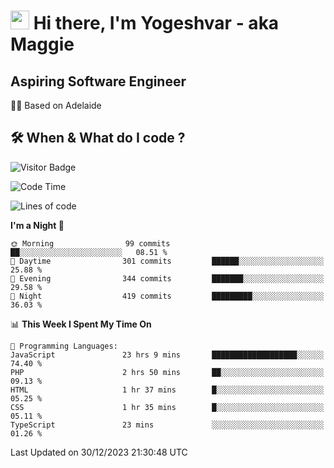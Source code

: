<h1><img src="https://emojis.slackmojis.com/emojis/images/1531849430/4246/blob-sunglasses.gif?1531849430" width="30"/> Hi there, I'm Yogeshvar - aka Maggie</h1>

## Aspiring Software Engineer
🏂🏻  Based on Adelaide 

## 🛠 When & What do I code ?  

![Visitor Badge](https://visitor-badge.feriirawann.repl.co?username=yogeshvar&repo=yogeshvar&label=Visitors&style=plastic&color=%23457BFF&contentType=svg)

<!--START_SECTION:waka-->
![Code Time](http://img.shields.io/badge/Code%20Time-2%2C483%20hrs%2027%20mins-blue)

![Lines of code](https://img.shields.io/badge/From%20Hello%20World%20I%27ve%20Written-4.0%20million%20lines%20of%20code-blue)

**I'm a Night 🦉** 

```text
🌞 Morning                99 commits          ██░░░░░░░░░░░░░░░░░░░░░░░   08.51 % 
🌆 Daytime                301 commits         ██████░░░░░░░░░░░░░░░░░░░   25.88 % 
🌃 Evening                344 commits         ███████░░░░░░░░░░░░░░░░░░   29.58 % 
🌙 Night                  419 commits         █████████░░░░░░░░░░░░░░░░   36.03 % 
```


📊 **This Week I Spent My Time On** 

```text
💬 Programming Languages: 
JavaScript               23 hrs 9 mins       ███████████████████░░░░░░   74.40 % 
PHP                      2 hrs 50 mins       ██░░░░░░░░░░░░░░░░░░░░░░░   09.13 % 
HTML                     1 hr 37 mins        █░░░░░░░░░░░░░░░░░░░░░░░░   05.25 % 
CSS                      1 hr 35 mins        █░░░░░░░░░░░░░░░░░░░░░░░░   05.11 % 
TypeScript               23 mins             ░░░░░░░░░░░░░░░░░░░░░░░░░   01.26 % 
```


 Last Updated on 30/12/2023 21:30:48 UTC
<!--END_SECTION:waka-->
